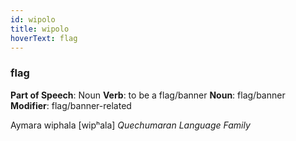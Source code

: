 ```yaml
---
id: wipolo
title: wipolo
hoverText: flag
---
```


### flag

**Part of Speech**: Noun
**Verb**: to be a flag/banner
**Noun**: flag/banner
**Modifier**: flag/banner-related

Aymara wiphala [wipʰala]
*Quechumaran Language Family*